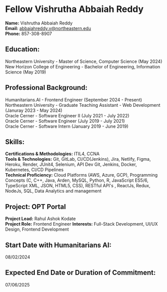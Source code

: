 # Fellow Vishrutha Abbaiah Reddy

**Name:** Vishrutha Abbaiah Reddy  
**Email:** abbaiahreddy.v@northeastern.edu <br>
**Phone:** 857-308-8907  

## Education:  
Northeastern University - Master of Science, Computer Science (May 2024)<br>
New Horizon College of Engineering - Bachelor of Engineering, Information Science (May 2019)

## Professional Background:  
Humanitarians.AI - Frontend Engineer (September 2024 - Present)<br>
Northeastern University - Graduate Teaching Assistant - Web Development (Januray 2023 - May 2024)<br>
Oracle Cerner - Software Engineer II (July 2021 - July 2022)<br>
Oracle Cerner - Software Engineer (July 2019 - July 2021)<br>
Oracle Cerner - Software Intern (January 2019 - June 2019)<br>

## Skills:  
**Certifications & Methodologies:** ITIL4, CCNA <br>
**Tools & Technologies:** Git, GitLab, CI/CD(Jenkins), Jira, Netlify, Figma, Heroku, Render, JUnit4, Selenium, API Dev Git, Jenkins, Docker, Kubernetes, CI/CD Pipelines <br>
**Technical Proficiency:** Cloud Platforms (AWS, Azure, GCP), Programming Concepts (C, C++, Java, Arden, MySQL, Python, R, JavaScript ES5/6, TypeScript XML, JSON, HTML5, CSS), RESTful API's , ReactJs, Redux, NodeJs, SQL, Data Analytics and management <br>


## Project: OPT Portal 
**Project Lead:** Rahul Ashok Kodate  
**Project Role:** Frontend Engineer
**Interests:** Full-Stack Development, UI/UX Design, Frontend Development  

## Start Date with Humanitarians AI:  
08/02/2024  

## Expected End Date or Duration of Commitment:  
07/06/2025  
